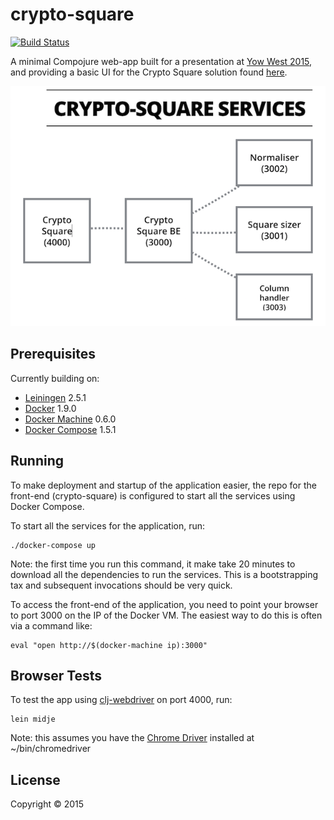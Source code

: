 # crypto-square

[![Build Status](https://travis-ci.org/andeemarks/crypto-square.svg?branch=master)](https://travis-ci.org/andeemarks/crypto-square)

A minimal Compojure web-app built for a presentation at [Yow West 2015][1], and providing a basic UI for the Crypto Square solution found [here][3].

![](https://github.com/andeemarks/column-handler/blob/master/resources/public/img/services.png)

## Prerequisites

Currently building on: 
- [Leiningen][2] 2.5.1
- [Docker][6] 1.9.0
- [Docker Machine][7] 0.6.0
- [Docker Compose][8] 1.5.1

## Running

To make deployment and startup of the application easier, the repo for the front-end (crypto-square) is configured to start all the services using Docker Compose.  

To start all the services for the application, run:

    ./docker-compose up

Note: the first time you run this command, it make take 20 minutes to download all the dependencies to run the services.  This is a bootstrapping tax and subsequent invocations should be very quick.

To access the front-end of the application, you need to point your browser to port 3000 on the IP of the Docker VM.  The easiest way to do this is often via a command like:

	eval "open http://$(docker-machine ip):3000"
	
## Browser Tests

To test the app using [clj-webdriver][4] on port 4000, run:

    lein midje

Note: this assumes you have the [Chrome Driver][5] installed at ~/bin/chromedriver

## License

Copyright © 2015

[1]: https://a.confui.com/-LsHgG00I
[2]: https://github.com/technomancy/leiningen
[3]: http://garajeando.blogspot.com.au/2015/05/exercism-crypto-square-in-clojure.html
[4]: https://github.com/semperos/clj-webdriver
[5]: https://sites.google.com/a/chromium.org/chromedriver/
[6]: https://www.docker.com/
[7]: https://www.docker.com/products/docker-machine
[8]: https://www.docker.com/products/docker-compose
